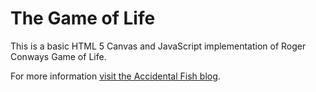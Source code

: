 # The Game of Life

This is a basic HTML 5 Canvas and JavaScript implementation of Roger Conways Game of Life.

For more information [visit the Accidental Fish blog](http://accidentalfish.wordpress.com).
